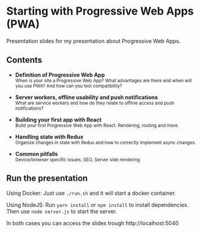 # Starting with Progressive Web Apps (PWA)
Presentation slides for my presentation about Progressive Web Apps.

## Contents
* **Definition of Progressive Web App**<br/>
<small>When is your site a Progressive Web App? What advantages are there and when will you use PWA? And how can you test compatibility?</small>

* **Server workers, offline usability and push notifications**<br/>
<small>What are service workers and how do they relate to offline access and push notifications?</small>

* **Building your first app with React**<br/>
<small>Build your first Progressive Web App with React. Rendering, routing and more.</small>

* **Handling state with Redux**<br/>
<small>Organize changes in state with Redux and how to correctly implement async changes.</small>

* **Common pitfalls**<br/>
<small>Device/browser specific issues, SEO, Server side rendering</small>

## Run the presentation
Using Docker:
Just use `./run.sh` and it will start a docker container.

Using NodeJS:
Run `yarn install` or `npm install` to install dependencies. Then use `node server.js` to start the server.

In both cases you can access the slides trough http://localhost:5040